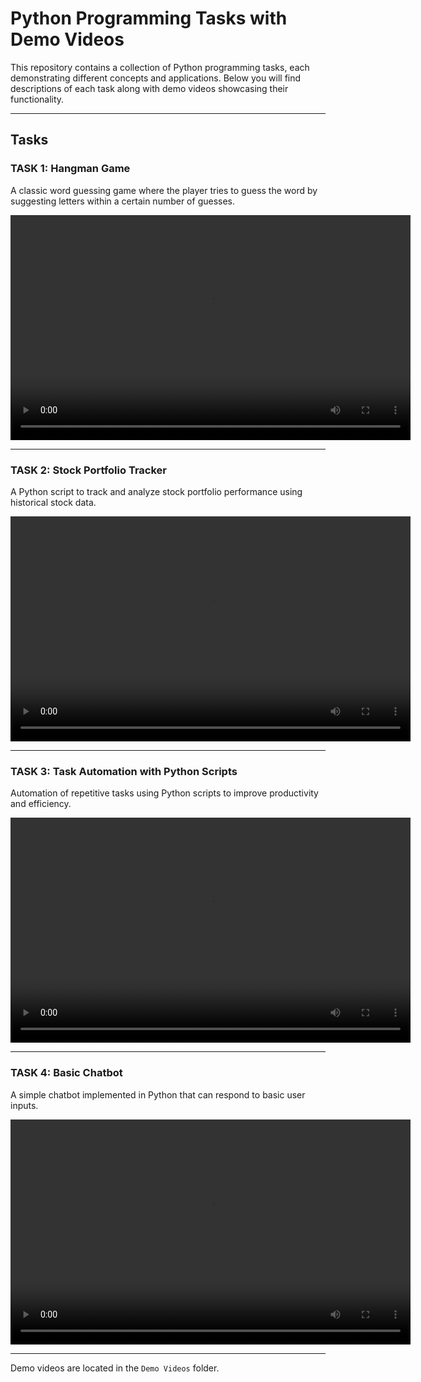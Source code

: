 # Python Programming Tasks with Demo Videos

This repository contains a collection of Python programming tasks, each demonstrating different concepts and applications. Below you will find descriptions of each task along with demo videos showcasing their functionality.

---

## Tasks

### TASK 1: Hangman Game
A classic word guessing game where the player tries to guess the word by suggesting letters within a certain number of guesses.

<video width="640" height="360" controls>
  <source src="Demo Videos/TASK 1(Hangman Game) Demo.mp4" type="video/mp4">
  Your browser does not support the video tag.
</video>

---

### TASK 2: Stock Portfolio Tracker
A Python script to track and analyze stock portfolio performance using historical stock data.

<video width="640" height="360" controls>
  <source src="Demo Videos/TASK 2 (Stock Portfolio Tracker) Demo.mp4" type="video/mp4">
  Your browser does not support the video tag.
</video>

---

### TASK 3: Task Automation with Python Scripts
Automation of repetitive tasks using Python scripts to improve productivity and efficiency.

<video width="640" height="360" controls>
  <source src="Demo Videos/TASK 3 (Task Automation with Python Scripts) Demo.mp4" type="video/mp4">
  Your browser does not support the video tag.
</video>

---

### TASK 4: Basic Chatbot
A simple chatbot implemented in Python that can respond to basic user inputs.

<video width="640" height="360" controls>
  <source src="Demo Videos/TASK 4_(Basic Chatbot) Demo.mp4" type="video/mp4">
  Your browser does not support the video tag.
</video>

---

Demo videos are located in the `Demo Videos` folder.
